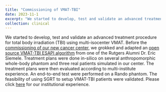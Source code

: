```yaml
---
title: "Commissioning of VMAT-TBI"
date: 2023-11-1
excerpt: "We started to develop, test and validate an advanced treatment procedure for total body irradiation (TBI) using multi-isocenter VMAT. Before the [commissioning of our new cancer center](\clinical\clinical-TBc), we grokked and adapted an [open source VMAT-TBI ESAPI algorithm](https://github.com/esimiele/VMAT-TBI) from one of the Rutgers Alumni Dr. Eric Siemele. Treatment plans were done in-silico on several anthropomorphic whole-body phantom and three real patients simulated in our center. The treatment plans were then evaluated according to multi-institute experience. An end-to-end test were performed on a Rando phantom. The feasibility of using SGRT to setup VMAT-TBI patients were validated. Please click [here](/files/E2ETBI.pdf) for our institutional experience."
collection: clinical
---
```


We started to develop, test and validate an advanced treatment procedure for total body irradiation (TBI) using multi-isocenter VMAT. Before the [commissioning of our new cancer center](\clinical\clinical-TBc), we grokked and adapted an [open source VMAT-TBI ESAPI algorithm](https://github.com/esimiele/VMAT-TBI) from one of the Rutgers Alumni Dr. Eric Siemele. Treatment plans were done in-silico on several anthropomorphic whole-body phantom and three real patients simulated in our center. The treatment plans were then evaluated according to multi-institute experience. An end-to-end test were performed on a Rando phantom. The feasibility of using SGRT to setup VMAT-TBI patients were validated. Please click [here](/files/E2ETBI.pdf) for our institutional experience.